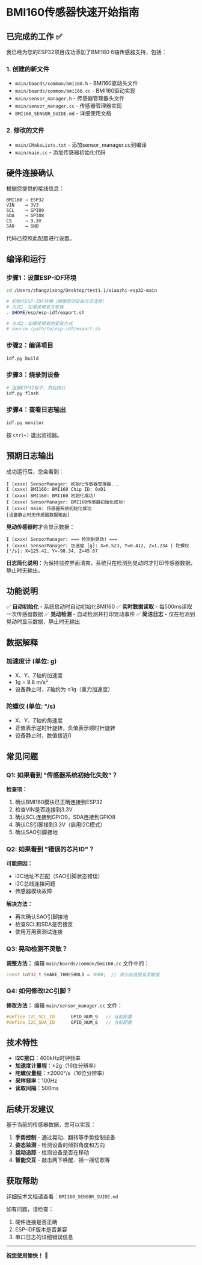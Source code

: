 # BMI160传感器快速开始指南

## 已完成的工作 ✅

我已经为您的ESP32项目成功添加了BMI160 6轴传感器支持，包括：

### 1. 创建的新文件
- `main/boards/common/bmi160.h` - BMI160驱动头文件
- `main/boards/common/bmi160.cc` - BMI160驱动实现
- `main/sensor_manager.h` - 传感器管理器头文件  
- `main/sensor_manager.cc` - 传感器管理器实现
- `BMI160_SENSOR_GUIDE.md` - 详细使用文档

### 2. 修改的文件
- `main/CMakeLists.txt` - 添加sensor_manager.cc到编译
- `main/main.cc` - 添加传感器初始化代码

## 硬件连接确认

根据您提供的接线信息：
```
BMI160 → ESP32
VIN    → 3V3
SCL    → GPIO9
SDA    → GPIO8
CS     → 3.3V
SAO    → GND
```

代码已按照此配置进行设置。

## 编译和运行

### 步骤1：设置ESP-IDF环境
```bash
cd /Users/zhangzisong/Desktop/test1.1/xiaozhi-esp32-main

# 初始化ESP-IDF环境（根据您的安装方式选择）
# 方式1：如果使用官方安装
. $HOME/esp/esp-idf/export.sh

# 方式2：如果使用其他安装方式
# source /path/to/esp-idf/export.sh
```

### 步骤2：编译项目
```bash
idf.py build
```

### 步骤3：烧录到设备
```bash
# 连接ESP32板子，然后执行
idf.py flash
```

### 步骤4：查看日志输出
```bash
idf.py monitor
```

按 `Ctrl+]` 退出监视器。

## 预期日志输出

成功运行后，您会看到：

```
I (xxxx) SensorManager: 初始化传感器管理器...
I (xxxx) BMI160: BMI160 Chip ID: 0xD1
I (xxxx) BMI160: BMI160 初始化成功!
I (xxxx) SensorManager: BMI160传感器初始化成功!
I (xxxx) main: 传感器系统初始化成功
[设备静止时无传感器数据输出]
```

**晃动传感器时**才会显示数据：
```
I (xxxx) SensorManager: === 检测到晃动! ===
I (xxxx) SensorManager: 加速度 [g]: X=0.523, Y=0.412, Z=1.234 | 陀螺仪 [°/s]: X=125.42, Y=-98.34, Z=45.67
```

**日志简化说明**：为保持监控界面清爽，系统只在检测到晃动时才打印传感器数据，静止时无输出。

## 功能说明

✅ **自动初始化** - 系统启动时自动初始化BMI160
✅ **实时数据读取** - 每500ms读取一次传感器数据
✅ **晃动检测** - 自动检测并打印晃动事件
✅ **简洁日志** - 仅在检测到晃动时显示数据，静止时无输出

## 数据解释

### 加速度计 (单位: g)
- X、Y、Z轴的加速度
- 1g = 9.8 m/s²
- 设备静止时，Z轴约为 ±1g（重力加速度）

### 陀螺仪 (单位: °/s)  
- X、Y、Z轴的角速度
- 正值表示逆时针旋转，负值表示顺时针旋转
- 设备静止时，数值接近0

## 常见问题

### Q1: 如果看到 "传感器系统初始化失败"？
**检查项：**
1. 确认BMI160模块已正确连接到ESP32
2. 检查VIN是否连接到3.3V
3. 确认SCL连接到GPIO9，SDA连接到GPIO8
4. 确认CS引脚接到3.3V（启用I2C模式）
5. 确认SAO引脚接地

### Q2: 如果看到 "错误的芯片ID"？
**可能原因：**
- I2C地址不匹配（SAO引脚状态错误）
- I2C总线连接问题
- 传感器模块故障

**解决方法：**
- 再次确认SAO引脚接地
- 检查SCL和SDA是否接反
- 使用万用表测试连接

### Q3: 晃动检测不灵敏？
**调整方法：**
编辑 `main/boards/common/bmi160.cc` 文件中的：
```cpp
const int32_t SHAKE_THRESHOLD = 3000;  // 减小此值提高灵敏度
```

### Q4: 如何修改I2C引脚？
**修改方法：**
编辑 `main/sensor_manager.cc` 文件：
```cpp
#define I2C_SCL_IO      GPIO_NUM_9   // 当前配置
#define I2C_SDA_IO      GPIO_NUM_8   // 当前配置
```

## 技术特性

- **I2C接口**：400kHz时钟频率
- **加速度计量程**：±2g（16位分辨率）
- **陀螺仪量程**：±2000°/s（16位分辨率）
- **采样频率**：100Hz
- **读取间隔**：500ms

## 后续开发建议

基于当前的传感器数据，您可以实现：

1. **手势控制** - 通过晃动、翻转等手势控制设备
2. **姿态监测** - 检测设备的倾斜角度和方向
3. **运动追踪** - 检测设备是否在移动
4. **智能交互** - 敲击两下唤醒、摇一摇切歌等

## 获取帮助

详细技术文档请查看：`BMI160_SENSOR_GUIDE.md`

如有问题，请检查：
1. 硬件连接是否正确
2. ESP-IDF版本是否兼容
3. 串口日志的详细错误信息

---

**祝您使用愉快！** 🎉

